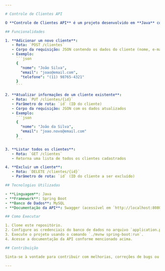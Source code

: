 ```yaml
---

# Controle de Clientes API

O **Controle de Clientes API** é um projeto desenvolvido em **Java** com o framework **Spring Boot** para gerenciamento de informações de clientes. Ele oferece funcionalidades como adicionar, atualizar, listar e excluir clientes. Abaixo estão os detalhes sobre o projeto:

## Funcionalidades

1. **Adicionar um novo cliente**:
   - Rota: `POST /clientes`
   - Corpo da requisição: JSON contendo os dados do cliente (nome, e-mail, telefone etc.)
   - Exemplo:
     ```json
     {
       "nome": "João Silva",
       "email": "joao@email.com",
       "telefone": "(11) 98765-4321"
     }
     ```

2. **Atualizar informações de um cliente existente**:
   - Rota: `PUT /clientes/{id}`
   - Parâmetro de rota: `id` (ID do cliente)
   - Corpo da requisição: JSON com os dados atualizados
   - Exemplo:
     ```json
     {
       "nome": "João da Silva",
       "email": "joao.novo@email.com"
     }
     ```

3. **Listar todos os clientes**:
   - Rota: `GET /clientes`
   - Retorna uma lista de todos os clientes cadastrados

4. **Excluir um cliente**:
   - Rota: `DELETE /clientes/{id}`
   - Parâmetro de rota: `id` (ID do cliente a ser excluído)

## Tecnologias Utilizadas

- **Linguagem**: Java
- **Framework**: Spring Boot
- **Banco de Dados**: MySQL
- **Documentação da API**: Swagger (acessível em `http://localhost:8080/swagger-ui.html` após iniciar o servidor)

## Como Executar

1. Clone este repositório.
2. Configure as credenciais do banco de dados no arquivo `application.properties`.
3. Execute o projeto usando o comando `./mvnw spring-boot:run`.
4. Acesse a documentação da API conforme mencionado acima.

## Contribuição

Sinta-se à vontade para contribuir com melhorias, correções de bugs ou novas funcionalidades. Abra uma **issue** ou envie um **pull request**!

---
```

